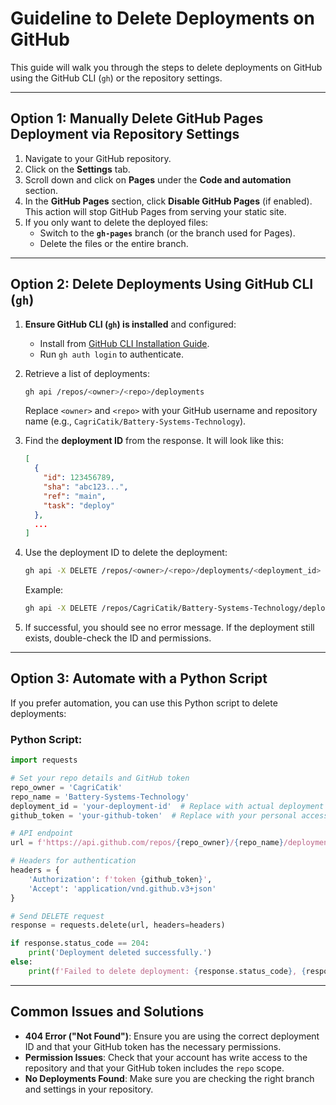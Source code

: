 # Guideline to Delete Deployments on GitHub

This guide will walk you through the steps to delete deployments on GitHub using the GitHub CLI (`gh`) or the repository settings.

---

## **Option 1: Manually Delete GitHub Pages Deployment via Repository Settings**
1. Navigate to your GitHub repository.
2. Click on the **Settings** tab.
3. Scroll down and click on **Pages** under the **Code and automation** section.
4. In the **GitHub Pages** section, click **Disable GitHub Pages** (if enabled). This action will stop GitHub Pages from serving your static site.
5. If you only want to delete the deployed files:
   - Switch to the **`gh-pages`** branch (or the branch used for Pages).
   - Delete the files or the entire branch.

---

## **Option 2: Delete Deployments Using GitHub CLI (`gh`)**
1. **Ensure GitHub CLI (`gh`) is installed** and configured:
   - Install from [GitHub CLI Installation Guide](https://cli.github.com/).
   - Run `gh auth login` to authenticate.

2. Retrieve a list of deployments:
   ```bash
   gh api /repos/<owner>/<repo>/deployments
   ```
   Replace `<owner>` and `<repo>` with your GitHub username and repository name (e.g., `CagriCatik/Battery-Systems-Technology`).

3. Find the **deployment ID** from the response. It will look like this:
   ```json
   [
     {
       "id": 123456789,
       "sha": "abc123...",
       "ref": "main",
       "task": "deploy"
     },
     ...
   ]
   ```

4. Use the deployment ID to delete the deployment:
   ```bash
   gh api -X DELETE /repos/<owner>/<repo>/deployments/<deployment_id>
   ```
   Example:
   ```bash
   gh api -X DELETE /repos/CagriCatik/Battery-Systems-Technology/deployments/123456789
   ```

5. If successful, you should see no error message. If the deployment still exists, double-check the ID and permissions.

---

## **Option 3: Automate with a Python Script**
If you prefer automation, you can use this Python script to delete deployments:

### Python Script:
```python
import requests

# Set your repo details and GitHub token
repo_owner = 'CagriCatik'
repo_name = 'Battery-Systems-Technology'
deployment_id = 'your-deployment-id'  # Replace with actual deployment ID
github_token = 'your-github-token'  # Replace with your personal access token

# API endpoint
url = f'https://api.github.com/repos/{repo_owner}/{repo_name}/deployments/{deployment_id}'

# Headers for authentication
headers = {
    'Authorization': f'token {github_token}',
    'Accept': 'application/vnd.github.v3+json'
}

# Send DELETE request
response = requests.delete(url, headers=headers)

if response.status_code == 204:
    print('Deployment deleted successfully.')
else:
    print(f'Failed to delete deployment: {response.status_code}, {response.json()}')
```

---

## **Common Issues and Solutions**
- **404 Error ("Not Found")**: Ensure you are using the correct deployment ID and that your GitHub token has the necessary permissions.
- **Permission Issues**: Check that your account has write access to the repository and that your GitHub token includes the `repo` scope.
- **No Deployments Found**: Make sure you are checking the right branch and settings in your repository.

